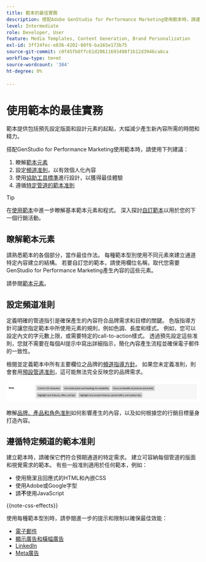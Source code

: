 ```yaml
---
title: 範本的最佳實務
description: 搭配Adobe GenStudio for Performance Marketing使用範本時，請遵循最佳實務作法。
level: Intermediate
role: Developer, User
feature: Media Templates, Content Generation, Brand Personalization
exl-id: 3ff24fec-e836-4202-80f8-ba165e173b75
source-git-commit: c0f45fb0ffc61d20611693498f1b12d3946ca6ca
workflow-type: tm+mt
source-wordcount: '384'
ht-degree: 0%

---
```


# 使用範本的最佳實務

範本提供包括預先設定版面和設計元素的起點，大幅減少產生新內容所需的時間和精力。

搭配GenStudio for Performance Marketing使用範本時，請使用下列建議：

1. 瞭解[範本元素](#know-about-template-elements)
1. 設定[頻道准則](#configure-channel-guidelines)，以有效個人化內容
1. 使用[協助工具標準](accessibility-for-templates.md)進行設計，以獲得最佳體驗
1. 遵循[特定管道的範本准則](#follow-channel-specific-template-guidelines)

>[!TIP]
>
>在[使用範本](use-templates.md)中進一步瞭解基本範本元素和程式。 深入探討[自訂範本](customize-template.md)以用於您的下一個行銷活動。

## 瞭解範本元素

請熟悉範本的各個部分，當作最佳作法。 每種範本型別使用不同元素來建立通道特定內容建立的結構。 若要自訂您的範本，請使用欄位名稱，取代您需要GenStudio for Performance Marketing產生內容的這些元素。

請參閱[範本元素](use-templates.md#template-elements)。

## 設定頻道准則

定義明確的管道指引是確保產生的內容符合品牌需求和目標的關鍵。 色版指導方針可讓您指定範本中所使用元素的規則，例如色調、長度和樣式。 例如，您可以設定內文的字元數上限，或需要特定的call-to-action樣式。 透過預先設定這些准則，您就不需要在每個AI提示中寫出詳細指示，簡化內容產生流程並確保電子郵件的一致性。

檢閱並定義範本中所有主要欄位之品牌的[頻道指導方針](/help/user-guide/guidelines/brands.md#channel-guidelines)。 如果您未定義准則，則會套用[預設管道准則](/help/user-guide/guidelines/brands.md#default-channel-guidelines)，這可能無法完全反映您的品牌需求。

![主體規格](/help/assets/channel-email-body.png)

瞭解[品牌、產品和角色准則](/help/user-guide/guidelines/overview.md)如何影響產生的內容，以及如何根據您的行銷目標量身打造內容。

## 遵循特定頻道的範本准則

建立範本時，請確保它們符合預期通道的特定需求。 建立可容納每個管道的版面和視覺需求的範本。 有些一般准則適用於任何範本，例如：

- 使用簡潔且回應式的HTML和內嵌CSS
- 使用Adobe或Google字型
- 請&#x200B;**不**&#x200B;使用JavaScript

{{note-css-effects}}

使用每種範本型別時，請參閱進一步的提示和限制以確保最佳效能：

- [電子郵件](/help/user-guide/templates/email-template.md)
- [顯示廣告和橫幅廣告](/help/user-guide/templates/display-template.md)
- [LinkedIn](/help/user-guide/templates/linkedin-template.md)
- [Meta廣告](/help/user-guide/templates/meta-template.md)
